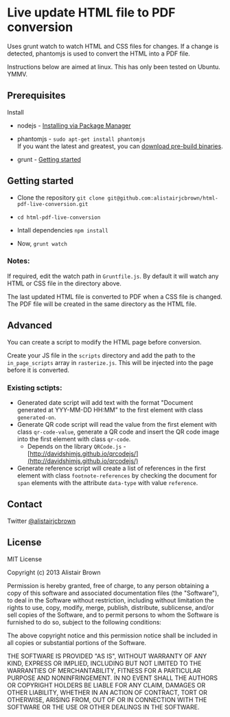 # Live update HTML file to PDF conversion

Uses grunt watch to watch HTML and CSS files for changes. If a change is detected, phantomjs is used to convert the HTML into a PDF file.

Instructions below are aimed at linux. This has only been tested on Ubuntu. YMMV.

## Prerequisites

Install

 * nodejs - [Installing via Package Manager](https://github.com/joyent/node/wiki/Installing-Node.js-via-package-manager)

 * phantomjs - `sudo apt-get install phantomjs`<br />
   If you want the latest and greatest, you can [download pre-build binaries](http://phantomjs.org/download.html).

 * grunt - [Getting started](http://gruntjs.com/getting-started)


## Getting started

 * Clone the repository
  `git clone git@github.com:alistairjcbrown/html-pdf-live-conversion.git`

 * `cd html-pdf-live-conversion`

 * Intall dependencies
   `npm install`

 * Now, `grunt watch`

### Notes:

If required, edit the watch path in `Gruntfile.js`. By default it will watch any HTML or CSS file in the directory above.

The last updated HTML file is converted to PDF when a CSS file is changed. The PDF file will be created in the same directory as the HTML file.

## Advanced

You can create a script to modify the HTML page before conversion.

Create your JS file in the `scripts` directory and add the path to the `in_page_scripts` array in `rasterize.js`. This will be injected into the page before it is converted.

### Existing sctipts:

 * Generated date script will add text with the format "Document generated at YYY-MM-DD HH:MM" to the first element with class `generated-on`.
 * Generate QR code script will read the value from the first element with class `qr-code-value`, generate a QR code and insert the QR code image into the first element with class `qr-code`.
    * Depends on the library `QRCode.js` - [http://davidshimjs.github.io/qrcodejs/](http://davidshimjs.github.io/qrcodejs/)
 * Generate reference script will create a list of references in the first element with class `footnote-references` by checking the document for `span` elements with the attribute `data-type` with value `reference`.

## Contact

Twitter [@alistairjcbrown](http://twitter.com/alistairjcbrown)

## License

MIT License

Copyright (c) 2013 Alistair Brown

Permission is hereby granted, free of charge, to any person obtaining
a copy of this software and associated documentation files (the
"Software"), to deal in the Software without restriction, including
without limitation the rights to use, copy, modify, merge, publish,
distribute, sublicense, and/or sell copies of the Software, and to
permit persons to whom the Software is furnished to do so, subject to
the following conditions:

The above copyright notice and this permission notice shall be
included in all copies or substantial portions of the Software.

THE SOFTWARE IS PROVIDED "AS IS", WITHOUT WARRANTY OF ANY KIND,
EXPRESS OR IMPLIED, INCLUDING BUT NOT LIMITED TO THE WARRANTIES OF
MERCHANTABILITY, FITNESS FOR A PARTICULAR PURPOSE AND
NONINFRINGEMENT. IN NO EVENT SHALL THE AUTHORS OR COPYRIGHT HOLDERS BE
LIABLE FOR ANY CLAIM, DAMAGES OR OTHER LIABILITY, WHETHER IN AN ACTION
OF CONTRACT, TORT OR OTHERWISE, ARISING FROM, OUT OF OR IN CONNECTION
WITH THE SOFTWARE OR THE USE OR OTHER DEALINGS IN THE SOFTWARE.
